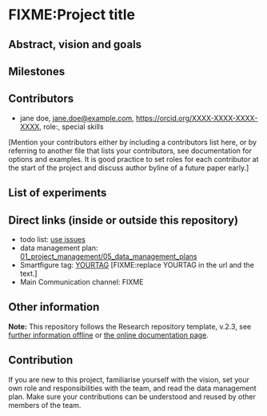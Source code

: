 # FIXME:Project title

## Abstract, vision and goals

## Milestones

## Contributors

- jane doe, jane.doe@example.com, https://orcid.org/XXXX-XXXX-XXXX-XXXX, role:, special skills

[Mention your contributors either by including a contributors list here, or by referring to another file that lists your contributors, see documentation for options and examples. It is good practice to set roles for each contributor at the start of the project and discuss author byline of a future paper early.]

## List of experiments

## Direct links (inside or outside this repository)

- todo list: [use issues](../../issues)
- data management plan: [01_project_management/05_data_management_plans](01_project_management/05_data_management_plans)
- Smartfigure tag: [YOURTAG](https://sdash.sourcedata.io/?q=YOURTAG) [FIXME:replace YOURTAG in the url and the text.]
- Main Communication channel: FIXME

## Other information

**Note:** This repository follows the Research repository template, v.2.3, see [further information offline](.doc/information.md) or [the online documentation page](https://gin-tonic.netlify.app/).

## Contribution

If you are new to this project, familiarise yourself with the vision, set your own role and responsibilities with the team, and read the data management plan. Make sure your contributions can be understood and reused by other members of the team.

